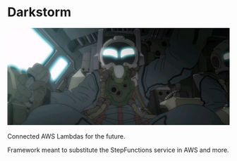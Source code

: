 # Darkstorm

![alt text](https://raw.githubusercontent.com/mihai011/Darkstorm/master/A-anim.164.jpg)

Connected AWS Lambdas for the future.

Framework meant to substitute the StepFunctions service in AWS and more.
